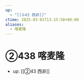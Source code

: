 ```yaml
---
up:
  - "[[②43 西非]]"
ctime: 2025-03-01T13:15:58+08:00
aliases:
  - 喀麦隆
---
```


# ②438 喀麦隆

- up: [[②43 西非]]
